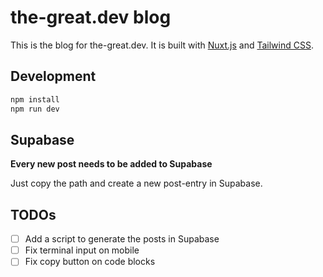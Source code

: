 # the-great.dev blog

This is the blog for the-great.dev. It is built with [Nuxt.js](https://nuxt.com/) and [Tailwind CSS](https://tailwindcss.com/).

## Development

```bash
npm install
npm run dev
```

## Supabase

**Every new post needs to be added to Supabase**

Just copy the path and create a new post-entry in Supabase.

## TODOs

- [ ] Add a script to generate the posts in Supabase
- [ ] Fix terminal input on mobile
- [ ] Fix copy button on code blocks
